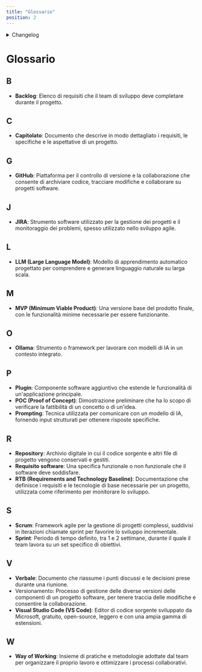 ```yaml
---
title: "Glossario"
position: 2 
---
```



<details>
  <summary>Changelog</summary>

| Data | Versione | Descrizione | Autore | Data Approvazione | Approvatore |
|------|----------|-------------|---------|------------------|-------------|
| 18/11/2024 | 1.0 | Prima stesura del documento | Giulia Marcon |  |  |

</details>


# Glossario

## B
- **Backlog**: Elenco di requisiti che il team di sviluppo deve completare durante il progetto.
## C
- **Capitolato**: Documento che descrive in modo dettagliato i requisiti, le specifiche e le aspettative di un progetto.
## G
- **GitHub**: Piattaforma per il controllo di versione e la collaborazione che consente di archiviare codice, tracciare modifiche e collaborare su progetti software.
## J
- **JIRA**: Strumento software utilizzato per la gestione dei progetti e il monitoraggio dei problemi, spesso utilizzato nello sviluppo agile.
## L
- **LLM (Large Language Model)**: Modello di apprendimento automatico progettato per comprendere e generare linguaggio naturale su larga scala.
## M
- **MVP (Minimum Viable Product)**: Una versione base del prodotto finale, con le funzionalità minime necessarie per essere funzionante.
## O
- **Ollama**: Strumento o framework per lavorare con modelli di IA in un contesto integrato.
## P
- **Plugin**: Componente software aggiuntivo che estende le funzionalità di un'applicazione principale.
- **POC (Proof of Concept)**: Dimostrazione preliminare che ha lo scopo di verificare la fattibilità di un concetto o di un'idea.
- **Prompting**: Tecnica utilizzata per comunicare con un modello di IA, fornendo input strutturati per ottenere risposte specifiche.
## R
- **Repository**: Archivio digitale in cui il codice sorgente e altri file di progetto vengono conservati e gestiti.
- **Requisito software**: Una specifica funzionale o non funzionale che il software deve soddisfare.
- **RTB (Requirements and Technology Baseline)**: Documentazione che definisce i requisiti e le tecnologie di base necessarie per un progetto, utilizzata come riferimento per monitorare lo sviluppo.
## S
- **Scrum**: Framework agile per la gestione di progetti complessi, suddivisi in iterazioni chiamate sprint per favorire lo sviluppo incrementale.
- **Sprint**: Periodo di tempo definito, tra 1 e 2 settimane, durante il quale il team lavora su un set specifico di obiettivi.
## V
- **Verbale**: Documento che riassume i punti discussi e le decisioni prese durante una riunione.
- Versionamento: Processo di gestione delle diverse versioni delle componenti di un progetto software, per tenere traccia delle modifiche e consentire la collaborazione.
- **Visual Studio Code (VS Code)**: Editor di codice sorgente sviluppato da Microsoft, gratuito, open-source, leggero e con una ampia gamma di estensioni.
## W
- **Way of Working**: Insieme di pratiche e metodologie adottate dal team per organizzare il proprio lavoro e ottimizzare i processi collaborativi.


